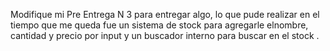 Modifique mi Pre Entrega N 3 para entregar algo, lo que pude realizar en el tiempo que me queda fue un sistema de stock para agregarle elnombre, cantidad y precio por input y un buscador interno para buscar en el stock .
